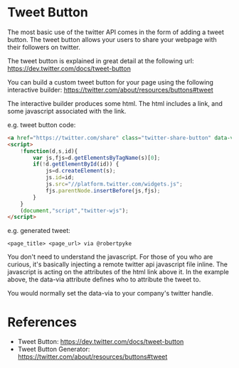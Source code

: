 Tweet Button
============

The most basic use of the twitter API comes in the form of adding a tweet button.
The tweet button allows your users to share your webpage with their followers
on twitter.

The tweet button is explained in great detail at
the following url: https://dev.twitter.com/docs/tweet-button

You can build a custom tweet button for your page using the
following interactive builder: https://twitter.com/about/resources/buttons#tweet

The interactive builder produces some html. The html includes a link, and some
javascript associated with the link.

e.g. tweet button code:

```html
<a href="https://twitter.com/share" class="twitter-share-button" data-via="robertpyke">Tweet</a>
<script>
    !function(d,s,id){
        var js,fjs=d.getElementsByTagName(s)[0];
        if(!d.getElementById(id)) {
            js=d.createElement(s);
            js.id=id;
            js.src="//platform.twitter.com/widgets.js";
            fjs.parentNode.insertBefore(js,fjs);
        }
    }
    (document,"script","twitter-wjs");
</script>
```

e.g. generated tweet:

```
<page_title> <page_url> via @robertpyke
```

You don't need to understand the javascript.
For those of you who are curious, it's basically injecting 
a remote twitter api javascript file inline.
The javascript is acting on the attributes of the html link above it.
In the example above, the data-via attribute defines who to attribute the
tweet to.

You would normally set the data-via to your company's twitter handle.

References
==========

* Tweet Button: https://dev.twitter.com/docs/tweet-button
* Tweet Button Generator: https://twitter.com/about/resources/buttons#tweet
